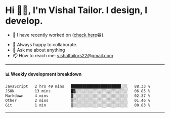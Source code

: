 # Hi 👋🏻, I'm Vishal Tailor. I design, I develop.

- 🔭 I have recently worked on ([check here](https://vishaltailor.com)😁).
<!-- - 🎦 Currently watching: JavaScript: The Hard Parts By Will Sentance. -->
- 👯 Always happy to collaborate.
- 💬 Ask me about anything
- 📫 How to reach me: <a href="mailto:vishaltailors22@gmail.com">vishaltailors22@gmail.com</a>

<hr /> 
<h4>📊 Weekly development breakdown</h4>
<!--START_SECTION:waka-->

```txt
JavaScript   2 hrs 49 mins   ██████████████████████░░░   88.33 %
JSON         13 mins         █▓░░░░░░░░░░░░░░░░░░░░░░░   06.85 %
Markdown     4 mins          ▓░░░░░░░░░░░░░░░░░░░░░░░░   02.37 %
Other        2 mins          ▒░░░░░░░░░░░░░░░░░░░░░░░░   01.46 %
Git          1 min           ▒░░░░░░░░░░░░░░░░░░░░░░░░   00.83 %
```

<!--END_SECTION:waka-->
<hr /> 

<!-- ![](./profile-3d-contrib/profile-green-animate.svg) -->
